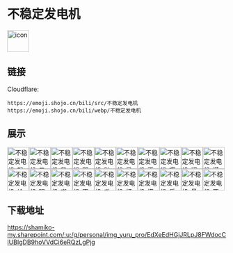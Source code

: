 # 不稳定发电机
<img src="https://emoji.shojo.cn/bili/src/不稳定发电机/icon.png" width="50" height="50" alt="icon">

## 链接
Cloudflare:
```
https://emoji.shojo.cn/bili/src/不稳定发电机
https://emoji.shojo.cn/bili/webp/不稳定发电机
```
## 展示
<img src="https://emoji.shojo.cn/bili/src/不稳定发电机/不稳定发电机-起床啦.png" width="50" height="50" alt="不稳定发电机-起床啦"><img src="https://emoji.shojo.cn/bili/src/不稳定发电机/不稳定发电机-二次元.png" width="50" height="50" alt="不稳定发电机-二次元"><img src="https://emoji.shojo.cn/bili/src/不稳定发电机/不稳定发电机-我来背负.png" width="50" height="50" alt="不稳定发电机-我来背负"><img src="https://emoji.shojo.cn/bili/src/不稳定发电机/不稳定发电机-那真抱歉.png" width="50" height="50" alt="不稳定发电机-那真抱歉"><img src="https://emoji.shojo.cn/bili/src/不稳定发电机/不稳定发电机-贴贴.png" width="50" height="50" alt="不稳定发电机-贴贴"><img src="https://emoji.shojo.cn/bili/src/不稳定发电机/不稳定发电机-呆滞.png" width="50" height="50" alt="不稳定发电机-呆滞"><img src="https://emoji.shojo.cn/bili/src/不稳定发电机/不稳定发电机-不对劲.png" width="50" height="50" alt="不稳定发电机-不对劲"><img src="https://emoji.shojo.cn/bili/src/不稳定发电机/不稳定发电机-嘤嘤嘤.png" width="50" height="50" alt="不稳定发电机-嘤嘤嘤"><img src="https://emoji.shojo.cn/bili/src/不稳定发电机/不稳定发电机-切割.png" width="50" height="50" alt="不稳定发电机-切割"><img src="https://emoji.shojo.cn/bili/src/不稳定发电机/不稳定发电机-谨言慎行.png" width="50" height="50" alt="不稳定发电机-谨言慎行"><img src="https://emoji.shojo.cn/bili/src/不稳定发电机/不稳定发电机-给你一拳.png" width="50" height="50" alt="不稳定发电机-给你一拳"><img src="https://emoji.shojo.cn/bili/src/不稳定发电机/不稳定发电机-眠了.png" width="50" height="50" alt="不稳定发电机-眠了"><img src="https://emoji.shojo.cn/bili/src/不稳定发电机/不稳定发电机-嘲笑.png" width="50" height="50" alt="不稳定发电机-嘲笑"><img src="https://emoji.shojo.cn/bili/src/不稳定发电机/不稳定发电机-不关我事.png" width="50" height="50" alt="不稳定发电机-不关我事"><img src="https://emoji.shojo.cn/bili/src/不稳定发电机/不稳定发电机-嗷嗷哭.png" width="50" height="50" alt="不稳定发电机-嗷嗷哭"><img src="https://emoji.shojo.cn/bili/src/不稳定发电机/不稳定发电机-打call.png" width="50" height="50" alt="不稳定发电机-打call"><img src="https://emoji.shojo.cn/bili/src/不稳定发电机/不稳定发电机-摸鱼.png" width="50" height="50" alt="不稳定发电机-摸鱼"><img src="https://emoji.shojo.cn/bili/src/不稳定发电机/不稳定发电机-乐啦.png" width="50" height="50" alt="不稳定发电机-乐啦"><img src="https://emoji.shojo.cn/bili/src/不稳定发电机/不稳定发电机-最爱你啦.png" width="50" height="50" alt="不稳定发电机-最爱你啦"><img src="https://emoji.shojo.cn/bili/src/不稳定发电机/不稳定发电机-两眼一黑.png" width="50" height="50" alt="不稳定发电机-两眼一黑">

## 下载地址

https://shamiko-my.sharepoint.com/:u:/g/personal/img_yuru_pro/EdXeEdHGjJRLpJ8FWdocClUBIgDB9hoVVdCi6eRQzLgPjg